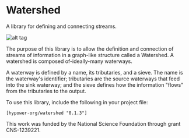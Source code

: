 Watershed
=========

A library for defining and connecting streams.

![alt tag](http://www.montgomerycountymd.gov/DEP/Resources/Images/water/Outreach/What_is_a_Watershed_rockingham-nc.gif) 

The purpose of this library is to allow the definition and connection of streams of information in a graph-like structure called a Watershed.  A watershed is composed of-ideally-many waterways.  

A waterway is defined by a name, its tributaries, and a sieve.  The name is the waterway's identifier; tributaries are the source waterways that feed into the sink waterway; and the sieve defines how the information "flows" from the tributaries to the output.

To use this library, include the following in your project file:

    [hypower-org/watershed "0.1.3"]

This work was funded by the National Science Foundation through grant CNS-1239221.




